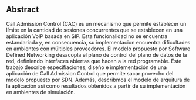 ## Abstract

Call Admission Control (CAC) es un mecanismo que permite establecer un límite en la cantidad de sesiones concurrentes que se establecen en una aplicación VoIP basada en SIP. Esta funcionalidad no se encuentra estandariada y, en consecuencia, su implementacion encuentra dificultades en ambientes con múltiples proveedores. El modelo propuesto por Software Defined Networking desacopla el plano de control del plano de datos de la red, definiendo interfaces abiertas que hacen a la red programable. Este trabajo describe especifiaciones, diseño e implementación de una aplicación de Call Admission Control que permite sacar provecho del modelo propuesto por SDN. Además, describmos el modelo de arquitura de la aplicación asi como resultados obtenidos a partir de su implementación en ambientes de simulación.

